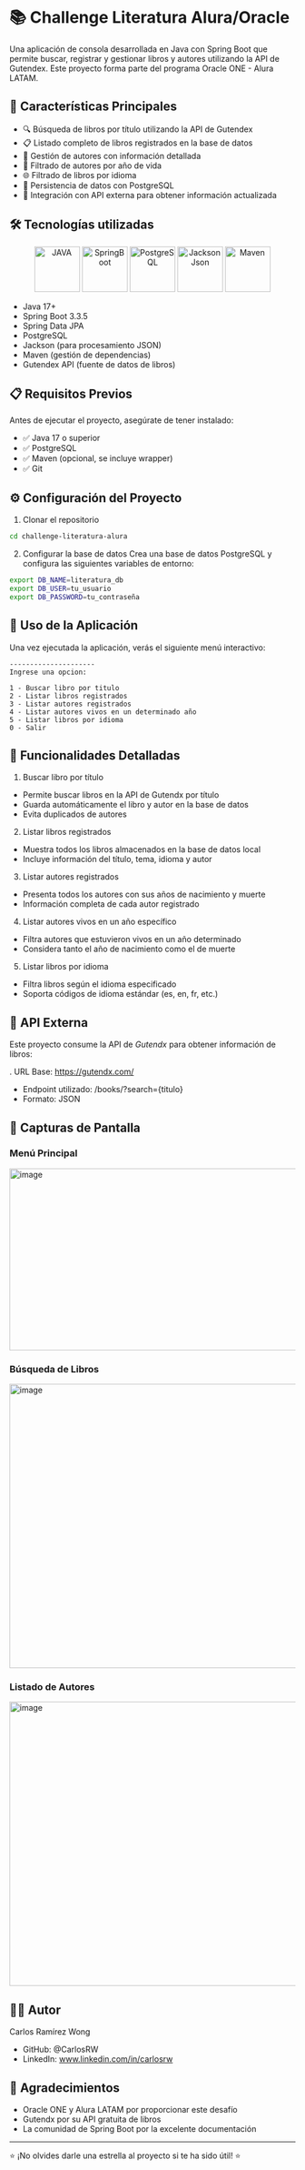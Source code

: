 # 📚 Challenge Literatura Alura/Oracle
Una aplicación de consola desarrollada en Java con Spring Boot que permite buscar, registrar y gestionar libros y autores utilizando la API de Gutendex. Este proyecto forma parte del programa Oracle ONE - Alura LATAM.

## 🎯 Características Principales

- 🔍 Búsqueda de libros por título utilizando la API de Gutendex
- 📋 Listado completo de libros registrados en la base de datos
- 👥 Gestión de autores con información detallada
- 📅 Filtrado de autores por año de vida
- 🌐 Filtrado de libros por idioma
- 💾 Persistencia de datos con PostgreSQL
- 🔄 Integración con API externa para obtener información actualizada

## 🛠️ Tecnologías utilizadas

<p align="center">
  <img src="https://img.icons8.com/?size=100&id=13679&format=png&color=000000" alt="JAVA" width="80"/>
  <img src="https://img.icons8.com/?size=100&id=90519&format=png&color=000000" alt="SpringBoot" width="80"/>
  <img src="https://img.icons8.com/?size=100&id=JRnxU7ZWP4mi&format=png&color=000000" alt="PostgreSQL" width="80"/>
  <img src="https://img.icons8.com/?size=100&id=DuPGo_P_q_-x&format=png&color=000000" alt="Jackson Json" width="80"/>
  <img src="https://img.icons8.com/?size=100&id=t5FJr3NzrPSm&format=png&color=000000" alt="Maven" width="80"/>
</p>

- Java 17+
- Spring Boot 3.3.5
- Spring Data JPA
- PostgreSQL
- Jackson (para procesamiento JSON)
- Maven (gestión de dependencias)
- Gutendex API (fuente de datos de libros)

## 📋 Requisitos Previos
Antes de ejecutar el proyecto, asegúrate de tener instalado:

- ✅ Java 17 o superior
- ✅ PostgreSQL
- ✅ Maven (opcional, se incluye wrapper)
- ✅ Git

## ⚙️ Configuración del Proyecto
1. Clonar el repositorio
```bash git clone https://github.com/tu-usuario/challenge-literatura-alura.git
cd challenge-literatura-alura
```
2. Configurar la base de datos
Crea una base de datos PostgreSQL y configura las siguientes variables de entorno:
```bash export DB_HOST=localhost:5432
export DB_NAME=literatura_db
export DB_USER=tu_usuario
export DB_PASSWORD=tu_contraseña
```

## 🚀 Uso de la Aplicación
Una vez ejecutada la aplicación, verás el siguiente menú interactivo:
```
---------------------
Ingrese una opcion:

1 - Buscar libro por titulo
2 - Listar libros registrados
3 - Listar autores registrados
4 - Listar autores vivos en un determinado año
5 - Listar libros por idioma
0 - Salir
```

## 📖 Funcionalidades Detalladas
1. Buscar libro por título
- Permite buscar libros en la API de Gutendx por título
- Guarda automáticamente el libro y autor en la base de datos
- Evita duplicados de autores

2. Listar libros registrados
- Muestra todos los libros almacenados en la base de datos local
- Incluye información del título, tema, idioma y autor

3. Listar autores registrados
- Presenta todos los autores con sus años de nacimiento y muerte
- Información completa de cada autor registrado

4. Listar autores vivos en un año específico
- Filtra autores que estuvieron vivos en un año determinado
- Considera tanto el año de nacimiento como el de muerte

5. Listar libros por idioma
- Filtra libros según el idioma especificado
- Soporta códigos de idioma estándar (es, en, fr, etc.)

## 🔧 API Externa
Este proyecto consume la API de *Gutendx* para obtener información de libros:

. URL Base: https://gutendx.com/
- Endpoint utilizado: /books/?search={titulo}
- Formato: JSON

## 📸 Capturas de Pantalla

### Menú Principal
<img width="1920" height="320" alt="image" src="https://github.com/user-attachments/assets/25a27fb4-4bf8-4ec8-83e4-58128ca5a709" />

### Búsqueda de Libros
<img width="1920" height="500" alt="image" src="https://github.com/user-attachments/assets/52e245a9-34d6-4bcd-8f1a-238441c82710" />

### Listado de Autores
<img width="1920" height="500" alt="image" src="https://github.com/user-attachments/assets/57c5b5f7-e61f-40cb-8e5e-c945c512ae22" />

## 👨‍💻 Autor
Carlos Ramírez Wong

- GitHub: @CarlosRW
- LinkedIn: www.linkedin.com/in/carlosrw

## 🙌 Agradecimientos

- Oracle ONE y Alura LATAM por proporcionar este desafío
- Gutendx por su API gratuita de libros
- La comunidad de Spring Boot por la excelente documentación

---
⭐ ¡No olvides darle una estrella al proyecto si te ha sido útil! ⭐

